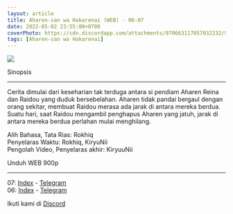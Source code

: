 ```yaml
---
layout: article
title: Aharen-san wa Hakarenai (WEB) - 06-07
date: 2022-05-02 23:55:00+0700
coverPhoto: https://cdn.discordapp.com/attachments/970663117057032232/980252425611006043/mpv-shot0084.jpg
tags: [Aharen-san wa Hakarenai]
---
```


![](https://cdn.discordapp.com/attachments/970663117057032232/980252425611006043/mpv-shot0084.jpg)

Sinopsis

---
Cerita dimulai dari keseharian tak terduga antara si pendiam Aharen Reina dan Raidou yang duduk bersebelahan.
Aharen tidak pandai bergaul dengan orang sekitar, membuat Raidou merasa ada jarak di antara mereka berdua.
Suatu hari, saat Raidou mengambil penghapus Aharen yang jatuh, jarak di antara mereka berdua perlahan mulai menghilang.


Alih Bahasa, Tata Rias: Rokhiq
<br>
Penyelaras Waktu: Rokhiq, KiryuNii
<br>
Pengolah Video, Penyelaras akhir: KiryuuNii

Unduh WEB 900p

---
07: [Index](https://proyek.a-1ddl.workers.dev/0:/Musim%20Semi%202022/%5BWEB%5D/%5BA-1%5D%20Aharen-san%20wa%20Hakarenai%20%5BWEB%5D%5Bx264%20900p%5D%5BAAC%5D/%5BA-1%5D%20Aharen-san%20wa%20Hakarenai%20-%2007%20%5BWEB%5D%5Bx264%20900p%5D%5BAAC%5D%5BD65315A2%5D.mkv) - [Telegram](https://t.me/a1fansubweeklies/84)
<br>
06: [Index](https://proyek.a-1ddl.workers.dev/0:/Musim%20Semi%202022/%5BWEB%5D/%5BA-1%5D%20Aharen-san%20wa%20Hakarenai%20%5BWEB%5D%5Bx264%20900p%5D%5BAAC%5D/%5BA-1%5D%20Aharen-san%20wa%20Hakarenai%20-%2006%20%5BWEB%5D%5Bx264%20900p%5D%5BAAC%5D%5B830009F2%5D.mkv) - [Telegram](https://t.me/a1fansubweeklies/83)

Ikuti kami di [Discord](https://discord.gg/8QeuePwYgV)
